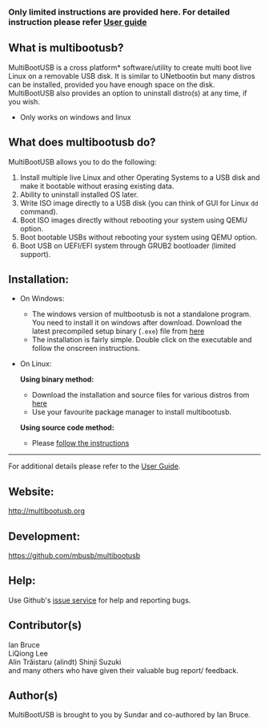 

### Only limited instructions are provided here. For detailed instruction please refer [User guide ](wiki/User-Guide)

What is multibootusb?
---------------------

MultiBootUSB is a cross platform* software/utility to create multi boot live Linux on a removable USB disk.
It is similar to UNetbootin but many distros can be installed, provided you have enough space on the disk.
MultiBootUSB also provides an option to uninstall distro(s) at any time, if you wish.

* Only works on windows and linux

## What does multibootusb do?

MultiBootUSB allows you to do the following:

1.  Install multiple live Linux and other Operating Systems to a USB disk and make it bootable without erasing existing data.
2.  Ability to uninstall installed OS later.
3.  Write ISO image directly to a USB disk (you can think of GUI for Linux `dd` command).
4.  Boot ISO images directly without rebooting your system using QEMU option.
5.  Boot bootable USBs without rebooting your system using QEMU option.
6.  Boot USB on UEFI/EFI system through GRUB2 bootloader (limited support).


## Installation:

* On Windows:
    * The windows version of multbootusb is not a standalone program. You need to install it on windows after download. Download the latest 
    precompiled setup binary (`.exe`) file from 
     [here](https://github.com/mbusb/multibootusb/releases/latest)
     * The installation is fairly simple. Double click on the executable and follow the onscreen instructions.

* On Linux:

    **Using binary method:**
    
    * Download the installation and source files for various distros from 
    [here](https://github.com/mbusb/multibootusb/releases/latest)
    * Use your favourite package manager to install multibootusb.
    
    **Using source code method:**
    
    * Please [follow the instructions](wiki/User-Guide#installation)

---

For additional details please refer to the [User Guide](wiki/User-Guide).

Website:
--------

http://multibootusb.org


Development:
-----------

https://github.com/mbusb/multibootusb

Help:
-----

Use Github's [issue service](issues) 
for help and reporting bugs.    

Contributor(s)
--------------
Ian Bruce  
LiQiong Lee  
Alin Trăistaru (alindt)
Shinji Suzuki   
and many others who have given their valuable bug report/ feedback.

Author(s)
---------
MultiBootUSB is brought to you by Sundar and co-authored by Ian Bruce.
